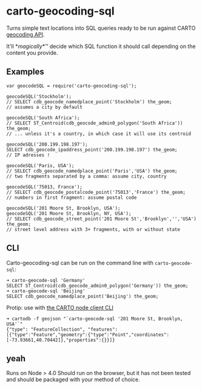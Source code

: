 # carto-geocoding-sql
Turns simple text locations into SQL queries ready to be run against CARTO [geocoding API](https://carto.com/docs/carto-engine/dataservices-api/geocoding-functions/).

It'll \**magically*\*™ decide which SQL function it should call depending on the content you provide.

## Examples

```
var geocodeSQL = require('carto-geocoding-sql');

geocodeSQL('Stockholm');
// SELECT cdb_geocode_namedplace_point('Stockholm') the_geom;
// assumes a city by default

geocodeSQL('South Africa');
// SELECT ST_Centroid(cdb_geocode_admin0_polygon('South Africa')) the_geom;
// ... unless it's a country, in which case it will use its centroid

geocodeSQL('200.199.198.197');
SELECT cdb_geocode_ipaddress_point('200.199.198.197') the_geom;
// IP adresses !

geocodeSQL('Paris, USA');
// SELECT cdb_geocode_namedplace_point('Paris','USA') the_geom;
// two fragments separated by a comma: assume city, country

geocodeSQL('75013, France');
// SELECT cdb_geocode_postalcode_point('75013','France') the_geom;
// numbers in first fragment: assume postal code

geocodeSQL('201 Moore St, Brooklyn, USA');
geocodeSQL('201 Moore St, Brooklyn, NY, USA');
// SELECT cdb_geocode_street_point('201 Moore St','Brooklyn','','USA') the_geom;
// street level address with 3+ fragments, with or without state

```


## CLI

Carto-geocoding-sql can be run on the command line with `carto-geocode-sql`:

```
➜ carto-geocode-sql 'Germany'
SELECT ST_Centroid(cdb_geocode_admin0_polygon('Germany')) the_geom;
➜ carto-geocode-sql 'Beijing'
SELECT cdb_geocode_namedplace_point('Beijing') the_geom;
```

Protip: use with [the CARTO node client CLI](https://github.com/CartoDB/cartodb-nodejs)

```
➜ cartodb -f geojson "`carto-geocode-sql '201 Moore St, Brooklyn, USA'`"
{"type": "FeatureCollection", "features": [{"type":"Feature","geometry":{"type":"Point","coordinates":[-73.93661,40.70442]},"properties":{}}]}
```

## yeah

Runs on Node > 4.0
Should run on the browser, but it has not been tested and should be packaged with your method of choice.
